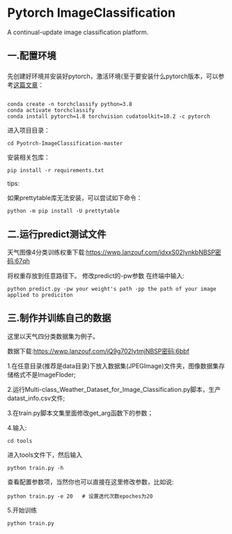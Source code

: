 # Pytorch ImageClassification

A continual-update image classification platform.

## 一.配置环境

### 

先创建好环境并安装好pytorch，激活环境(至于要安装什么pytorch版本，可以参考[这篇文章](https://blog.csdn.net/Killer_kali/article/details/123173414?spm=1001.2014.3001.5501)：

```

conda create -n torchclassify python=3.8
conda activate torchclassify
conda install pytorch=1.8 torchvision cudatoolkit=10.2 -c pytorch

```

进入项目目录：

```
cd Pyotrch-ImageClassification-master
```

安装相关包库：

```
pip install -r requirements.txt
```

tips:

如果prettytable库无法安装，可以尝试如下命令：

```
python -m pip install -U prettytable
```

## 二.运行predict测试文件
天气图像4分类训练权重下载:https://wwp.lanzouf.com/idxxS02lynkbNBSP密码:67qh

将权重存放到任意路径下。
修改predict的-pw参数
在终端中输入:

```
python predict.py -pw your weight's path -pp the path of your image applied to prediciton
```
## 三.制作并训练自己的数据
这里以天气四分类数据集为例子。

数据下载:https://wwp.lanzouf.com/iQ9g702lytmjNBSP密码:6bbf

1.在任意目录(推荐是data目录)下放入数据集(JPEGImage)文件夹，图像数据集存储格式不是ImageFloder;

2.运行Multi-class_Weather_Dataset_for_Image_Classification.py脚本，生产datast_info.csv文件;

3.在train.py脚本文集里面修改get_arg函数下的参数；

4.输入:

```
cd tools
```
进入tools文件下，然后输入
```
python train.py -h
```
查看配置参数项，当然你也可以直接在这里修改参数，比如说:
```
python train.py -e 20   # 设置迭代次数epoches为20
```

5.开始训练
```
python train.py
```

